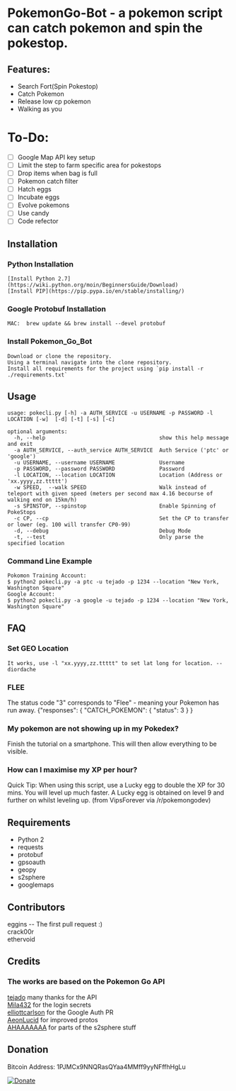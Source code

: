 # PokemonGo-Bot - a pokemon script can catch pokemon and spin the pokestop.

## Features:
 * Search Fort(Spin Pokestop)
 * Catch Pokemon
 * Release low cp pokemon
 * Walking as you 

# To-Do:
- [ ] Google Map API key setup
- [ ] Limit the step to farm specific area for pokestops
- [ ] Drop items when bag is full
- [ ] Pokemon catch filter
- [ ] Hatch eggs
- [ ] Incubate eggs
- [ ] Evolve pokemons
- [ ] Use candy
- [ ] Code refector

## Installation

### Python Installation
    [Install Python 2.7](https://wiki.python.org/moin/BeginnersGuide/Download)
    [Install PIP](https://pip.pypa.io/en/stable/installing/)
### Google Protobuf Installation
    MAC:  brew update && brew install --devel protobuf 
### Install Pokemon_Go_Bot 

    Download or clone the repository.
    Using a terminal navigate into the clone repository.
    Install all requirements for the project using `pip install -r ./requirements.txt`
 
## Usage
    usage: pokecli.py [-h] -a AUTH_SERVICE -u USERNAME -p PASSWORD -l LOCATION [-w]  [-d] [-t] [-s] [-c]

    optional arguments:
      -h, --help                                    show this help message and exit
      -a AUTH_SERVICE, --auth_service AUTH_SERVICE  Auth Service ('ptc' or 'google')
      -u USERNAME, --username USERNAME              Username
      -p PASSWORD, --password PASSWORD              Password
      -l LOCATION, --location LOCATION              Location (Address or 'xx.yyyy,zz.ttttt')
      -w SPEED,  --walk SPEED                       Walk instead of teleport with given speed (meters per second max 4.16 becourse of walking end on 15km/h)
      -s SPINSTOP, --spinstop                       Enable Spinning of PokeStops
      -c CP, --cp                                   Set the CP to transfer or lower (eg. 100 will transfer CP0-99)
      -d, --debug                                   Debug Mode
      -t, --test                                    Only parse the specified location


### Command Line Example
    Pokomon Training Account:
    $ python2 pokecli.py -a ptc -u tejado -p 1234 --location "New York, Washington Square"
    Google Account:
    $ python2 pokecli.py -a google -u tejado -p 1234 --location "New York, Washington Square"

## FAQ

### Set GEO Location
    It works, use -l "xx.yyyy,zz.ttttt" to set lat long for location. -- diordache
### FLEE
   The status code "3" corresponds to "Flee" - meaning your Pokemon has run away. 
   {"responses": { "CATCH_POKEMON": { "status": 3 } }
### My pokemon are not showing up in my Pokedex?
   Finish the tutorial on a smartphone. This will then allow everything to be visible.
### How can I maximise my XP per hour?
Quick Tip: When using this script, use a Lucky egg to double the XP for 30 mins. You will level up much faster. A Lucky egg is obtained on level 9 and further on whilst leveling up. (from VipsForever via /r/pokemongodev)



## Requirements
 * Python 2
 * requests
 * protobuf
 * gpsoauth
 * geopy
 * s2sphere
 * googlemaps


## Contributors
eggins -- The first pull request :)  
crack00r  
ethervoid

## Credits
### The works are based on the Pokemon Go API
[tejado](https://github.com/tejado) many thanks for the API  
[Mila432](https://github.com/Mila432/Pokemon_Go_API) for the login secrets  
[elliottcarlson](https://github.com/elliottcarlson) for the Google Auth PR  
[AeonLucid](https://github.com/AeonLucid/POGOProtos) for improved protos  
[AHAAAAAAA](https://github.com/AHAAAAAAA/PokemonGo-Map) for parts of the s2sphere stuff


## Donation

Bitcoin Address:  1PJMCx9NNQRasQYaa4MMff9yyNFffhHgLu

[![Donate](https://www.paypalobjects.com/en_US/i/btn/btn_donateCC_LG.gif)](https://www.paypal.com/cgi-bin/webscr?cmd=_s-xclick&hosted_button_id=WQUXDC54W6EVY)
